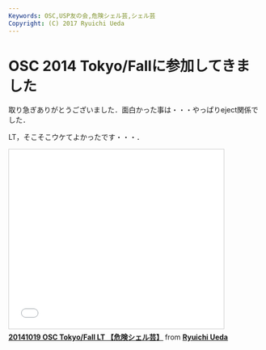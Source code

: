 ```yaml
---
Keywords: OSC,USP友の会,危険シェル芸,シェル芸
Copyright: (C) 2017 Ryuichi Ueda
---
```


# OSC 2014 Tokyo/Fallに参加してきました
取り急ぎありがとうございました．面白かった事は・・・やっぱりeject関係でした．


LT，そこそこウケてよかったです・・・．

<iframe src="//www.slideshare.net/slideshow/embed_code/40447893" width="425" height="355" frameborder="0" marginwidth="0" marginheight="0" scrolling="no" style="border:1px solid #CCC; border-width:1px; margin-bottom:5px; max-width: 100%;" allowfullscreen> </iframe> <div style="margin-bottom:5px"> <strong> <a href="//www.slideshare.net/ryuichiueda/20141019-osc-tokyofall-lt" title="20141019 OSC Tokyo/Fall LT 【危険シェル芸】" target="_blank">20141019 OSC Tokyo/Fall LT 【危険シェル芸】</a> </strong> from <strong><a href="//www.slideshare.net/ryuichiueda" target="_blank">Ryuichi Ueda</a></strong> </div>
